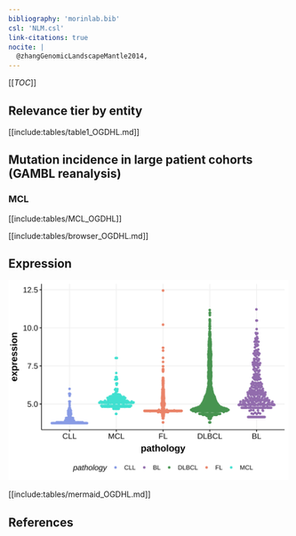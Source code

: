 ```yaml
---
bibliography: 'morinlab.bib'
csl: 'NLM.csl'
link-citations: true
nocite: |
  @zhangGenomicLandscapeMantle2014, 
---
```

[[_TOC_]]


## Relevance tier by entity

[[include:tables/table1_OGDHL.md]]

## Mutation incidence in large patient cohorts (GAMBL reanalysis)

### MCL
[[include:tables/MCL_OGDHL]]

<!---
## Mutation pattern and selective pressure estimates
-->


[[include:tables/browser_OGDHL.md]]

## Expression
![](images/gene_expression/OGDHL_by_pathology.svg)
<!-- ORIGIN: zhangGenomicLandscapeMantle2014 -->
<!-- MCL: zhangGenomicLandscapeMantle2014 -->

[[include:tables/mermaid_OGDHL.md]]

## References

